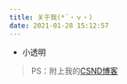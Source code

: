 ```yaml
---
title: 关于我(*´・ｖ・)
date: 2021-01-28 15:12:57
---
```

- 小透明

> PS：附上我的[CSND博客](https://blog.csdn.net/qq_45617555)
